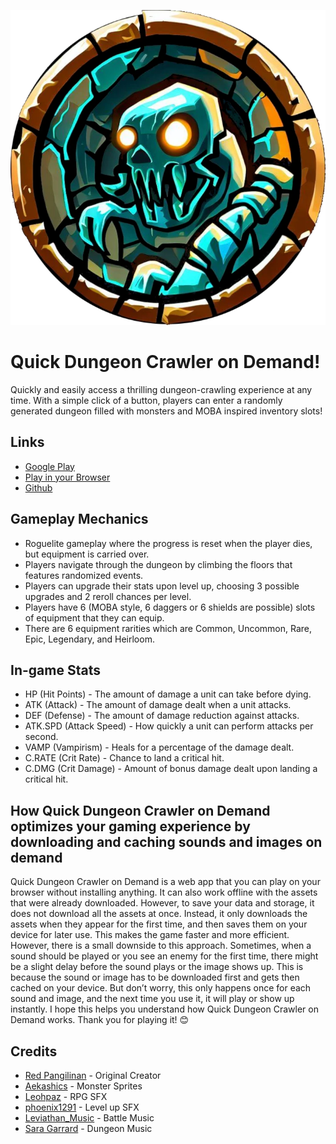 ![Logo](www/assets/icon/logo.webp)
# Quick Dungeon Crawler on Demand!

Quickly and easily access a thrilling dungeon-crawling experience at any time. With a simple click of a button, players can enter a randomly generated dungeon filled with monsters and MOBA inspired inventory slots!

## Links

- [Google Play](https://play.google.com/store/apps/details?id=com.thomaspeissl.quick_dungeon_crawler_od.twa)
- [Play in your Browser](https://dungeon.werkstattl.com/)
- [Github](https://github.com/werkstattl/quick-dungeon-crawler-rpg-od)

## Gameplay Mechanics

- Roguelite gameplay where the progress is reset when the player dies, but equipment is carried over.
- Players navigate through the dungeon by climbing the floors that features randomized events.
- Players can upgrade their stats upon level up, choosing 3 possible upgrades and 2 reroll chances per level.
- Players have 6 (MOBA style, 6 daggers or 6 shields are possible) slots of equipment that they can equip.
- There are 6 equipment rarities which are Common, Uncommon, Rare, Epic, Legendary, and Heirloom.

## In-game Stats

- HP (Hit Points) - The amount of damage a unit can take before dying.
- ATK (Attack) - The amount of damage dealt when a unit attacks.
- DEF (Defense) - The amount of damage reduction against attacks.
- ATK.SPD (Attack Speed) - How quickly a unit can perform attacks per second.
- VAMP (Vampirism) - Heals for a percentage of the damage dealt.
- C.RATE (Crit Rate) - Chance to land a critical hit.
- C.DMG (Crit Damage) - Amount of bonus damage dealt upon landing a critical hit.

## How Quick Dungeon Crawler on Demand optimizes your gaming experience by downloading and caching sounds and images on demand

Quick Dungeon Crawler on Demand is a web app that you can play on your browser without installing anything. It can also work offline with the assets that were already downloaded. However, to save your data and storage, it does not download all the assets at once. Instead, it only downloads the assets when they appear for the first time, and then saves them on your device for later use. This makes the game faster and more efficient. However, there is a small downside to this approach. Sometimes, when a sound should be played or you see an enemy for the first time, there might be a slight delay before the sound plays or the image shows up. This is because the sound or image has to be downloaded first and gets then cached on your device. But don’t worry, this only happens once for each sound and image, and the next time you use it, it will play or show up instantly. I hope this helps you understand how Quick Dungeon Crawler on Demand works. Thank you for playing it! 😊

## Credits

- [Red Pangilinan](https://github.com/redpangilinan) - Original Creator
- [Aekashics](https://aekashics.itch.io/) - Monster Sprites
- [Leohpaz](https://leohpaz.itch.io/) - RPG SFX
- [phoenix1291](https://phoenix1291.itch.io/sound-effects-pack-2) - Level up SFX
- [Leviathan_Music](https://soundcloud.com/leviathan254) - Battle Music
- [Sara Garrard](https://sonatina.itch.io/letsadventure) - Dungeon Music
